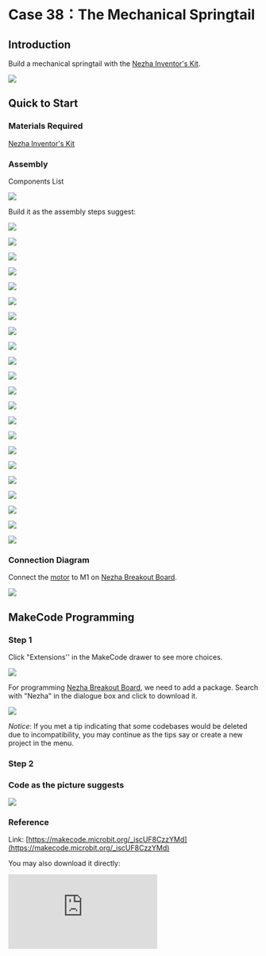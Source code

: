 ﻿# Case 38：The Mechanical Springtail

## Introduction
Build a mechanical springtail with the [Nezha Inventor's Kit](https://www.elecfreaks.com/nezha-inventor-s-kit-for-micro-bit-without-micro-bit-board.html).

![](https://wiki-media-ef.oss-cn-hongkong.aliyuncs.com//images/neza-inventor-s-kit-case-38-01.png)

## Quick to Start

### Materials Required

[Nezha Inventor's Kit](https://www.elecfreaks.com/nezha-inventor-s-kit-for-micro-bit-without-micro-bit-board.html)

### Assembly

Components List

![](https://wiki-media-ef.oss-cn-hongkong.aliyuncs.com//images/neza-inventor-s-kit-case-38-02.png)

Build it as the assembly steps suggest:

![](https://wiki-media-ef.oss-cn-hongkong.aliyuncs.com//images/neza-inventor-s-kit-step-38-01.png)

![](https://wiki-media-ef.oss-cn-hongkong.aliyuncs.com//images/neza-inventor-s-kit-step-38-02.png)

![](https://wiki-media-ef.oss-cn-hongkong.aliyuncs.com//images/neza-inventor-s-kit-step-38-03.png)

![](https://wiki-media-ef.oss-cn-hongkong.aliyuncs.com//images/neza-inventor-s-kit-step-38-04.png)

![](https://wiki-media-ef.oss-cn-hongkong.aliyuncs.com//images/neza-inventor-s-kit-step-38-05.png)

![](https://wiki-media-ef.oss-cn-hongkong.aliyuncs.com//images/neza-inventor-s-kit-step-38-06.png)

![](https://wiki-media-ef.oss-cn-hongkong.aliyuncs.com//images/neza-inventor-s-kit-step-38-07.png)

![](https://wiki-media-ef.oss-cn-hongkong.aliyuncs.com//images/neza-inventor-s-kit-step-38-08.png)

![](https://wiki-media-ef.oss-cn-hongkong.aliyuncs.com//images/neza-inventor-s-kit-step-38-09.png)

![](https://wiki-media-ef.oss-cn-hongkong.aliyuncs.com//images/neza-inventor-s-kit-step-38-10.png)

![](https://wiki-media-ef.oss-cn-hongkong.aliyuncs.com//images/neza-inventor-s-kit-step-38-11.png)

![](https://wiki-media-ef.oss-cn-hongkong.aliyuncs.com//images/neza-inventor-s-kit-step-38-12.png)

![](https://wiki-media-ef.oss-cn-hongkong.aliyuncs.com//images/neza-inventor-s-kit-step-38-13.png)

![](https://wiki-media-ef.oss-cn-hongkong.aliyuncs.com//images/neza-inventor-s-kit-step-38-14.png)

![](https://wiki-media-ef.oss-cn-hongkong.aliyuncs.com//images/neza-inventor-s-kit-step-38-15.png)

![](https://wiki-media-ef.oss-cn-hongkong.aliyuncs.com//images/neza-inventor-s-kit-step-38-16.png)

![](https://wiki-media-ef.oss-cn-hongkong.aliyuncs.com//images/neza-inventor-s-kit-step-38-17.png)

![](https://wiki-media-ef.oss-cn-hongkong.aliyuncs.com//images/neza-inventor-s-kit-step-38-18.png)

![](https://wiki-media-ef.oss-cn-hongkong.aliyuncs.com//images/neza-inventor-s-kit-step-38-19.png)

![](https://wiki-media-ef.oss-cn-hongkong.aliyuncs.com//images/neza-inventor-s-kit-step-38-20.png)

![](https://wiki-media-ef.oss-cn-hongkong.aliyuncs.com//images/neza-inventor-s-kit-step-38-21.png)

![](https://wiki-media-ef.oss-cn-hongkong.aliyuncs.com//images/neza-inventor-s-kit-step-38-22.png)


### Connection Diagram

Connect the [motor](https://shop.elecfreaks.com/products/elecfreaks-high-speed-building-blocks-motor?_pos=4&_sid=bfad50d7f&_ss=r) to M1 on [Nezha Breakout Board](https://shop.elecfreaks.com/products/elecfreaks-nezha-breakout-board?_pos=1&_sid=c41e367c3&_ss=r).

![](https://wiki-media-ef.oss-cn-hongkong.aliyuncs.com//images/neza-inventor-s-kit-case-38-03.png)


## MakeCode Programming



### Step 1
Click "Extensions''  in the MakeCode drawer to see more choices.



![](https://wiki-media-ef.oss-cn-hongkong.aliyuncs.com//images/neza-inventor-s-kit-case-37-04.png)

For programming [Nezha Breakout Board](https://shop.elecfreaks.com/products/elecfreaks-nezha-breakout-board?_pos=1&_sid=c41e367c3&_ss=r), we need to add a package. Search with "Nezha" in the dialogue box and click to download it.

![](https://wiki-media-ef.oss-cn-hongkong.aliyuncs.com//images/neza-inventor-s-kit-case-37-06.png)

*Notice*: If you met a tip indicating that some codebases would be deleted due to incompatibility, you may continue as the tips say or create a new project in the menu.

### Step 2

### Code as the picture suggests

![](https://wiki-media-ef.oss-cn-hongkong.aliyuncs.com//images/neza-inventor-s-kit-case-38-07.png)

### Reference

Link: [https://makecode.microbit.org/_iscUF8CzzYMd](https://makecode.microbit.org/_iscUF8CzzYMd)

You may also download it directly:

<div
    style={{
        position: 'relative',
        paddingBottom: '60%',
        overflow: 'hidden',
    }}
>
    <iframe
        src="https://makecode.microbit.org/_iscUF8CzzYMd"
        frameborder="0"
        sandbox="allow-popups allow-forms allow-scripts allow-same-origin"
        style={{
            position: 'absolute',
            width: '100%',
            height: '100%',
        }}
    />
</div>
---

### Result
Press button A and the mechanical springtail crawls forward, press button B and the mechanical springtail stops moving.
![](https://wiki-media-ef.oss-cn-hongkong.aliyuncs.com//images/case_38.gif)


### Thinking

Why do we install tires on the mechanical springtail's arms, and what will happen if we don't?

### Activity
Modify your own mechanical springtail and hold races.
